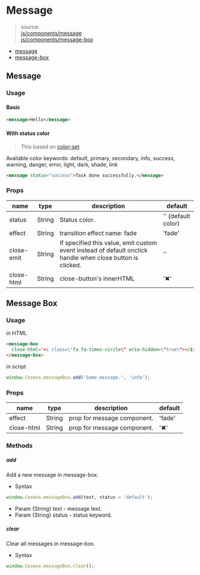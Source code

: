 # Message
> source:  
[js/components/message](../src/js/components/message.vue)  
[js/components/message-box](../src/js/components/message-box.vue)

- [message](#message)
- [message-box](#message-box)

## Message
### Usage
#### Basic
```html
<message>Hello</message>
```
#### With status color
> This based on [color-set](color-set.md)

Available color keywords: default, primary, secondary, info, success, warning, danger, error, light, dark, shade, link

```html
<message status="success">Task done successfully.</message>
```

### Props
| name | type | description | default |
| ---- | ---- | ----------- | ------- |
| status | String | Status color. | '' (default color) |
| effect | String | transition effect name: fade | 'fade' |
| close-emit | String | If specified this value, emit custom event instead of default onclick handle when close button is clicked. | '' |
| close-html | String | close-button's innerHTML | '✖' |

## Message Box
### Usage
in HTML
```html
<message-box
  close-html="<i class=\"fa fa-times-circle\" aria-hidden=\"true\"></i>">
</message-box>
```
in script
```js
window.Cosmos.messageBox.add('Some message.', 'info');
```

### Props
| name | type | description | default |
| ---- | ---- | ----------- | ------- |
| effect | String | prop for message component. | 'fade' |
| close-html | String | prop for message component. | '✖' |

### Methods
##### add
Add a new message in message-box.
- Syntax
```js
window.Cosmos.messageBox.add(text, status = 'default');
```
- Param {String} text - message text.
- Param {String} status - status keyword.

##### clear
Clear all messages in message-box.
- Syntax
```js
window.Cosmos.messageBox.clear();
```
